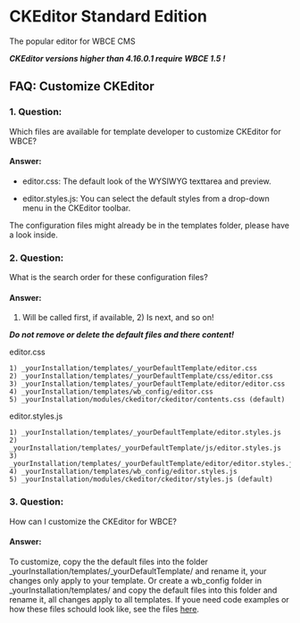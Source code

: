 # CKEditor Standard Edition

The popular editor for WBCE CMS

***CKEditor versions higher than 4.16.0.1 require WBCE 1.5 !***

## FAQ: Customize CKEditor

### 1. Question:

Which files are available for template developer to customize CKEditor for WBCE?

#### Answer:

+ editor.css:
The default look of the WYSIWYG texttarea and preview.

+ editor.styles.js:
You can select the default styles from a drop-down menu in the CKEditor toolbar.

The configuration files might already be in the templates folder, please have a look inside.

### 2. Question:

What is the search order for these configuration files?

#### Answer:

1) Will be called first, if available, 2) Is next, and so on!

***Do not remove or delete the default files and there content!***

editor.css
```
1) _yourInstallation/templates/_yourDefaultTemplate/editor.css
2) _yourInstallation/templates/_yourDefaultTemplate/css/editor.css
3) _yourInstallation/templates/_yourDefaultTemplate/editor/editor.css
4) _yourInstallation/templates/wb_config/editor.css
5) _yourInstallation/modules/ckeditor/ckeditor/contents.css (default)
```

editor.styles.js
```
1) _yourInstallation/templates/_yourDefaultTemplate/editor.styles.js
2) _yourInstallation/templates/_yourDefaultTemplate/js/editor.styles.js
3) _yourInstallation/templates/_yourDefaultTemplate/editor/editor.styles.js
4) _yourInstallation/templates/wb_config/editor.styles.js
5) _yourInstallation/modules/ckeditor/ckeditor/styles.js (default)
```

### 3. Question:

How can I customize the CKEditor for WBCE?

#### Answer:

To customize, copy the the default files into the folder _yourInstallation/templates/_yourDefaultTemplate/ and rename it, your changes only apply to your template.
Or create a wb_config folder in _yourInstallation/templates/ and copy the default files into this folder and rename it, all changes apply to all templates.
If youe need code examples or how these files schould look like, see the files [here](https://github.com/Colinax/CKEditor/tree/archive/wb_config).